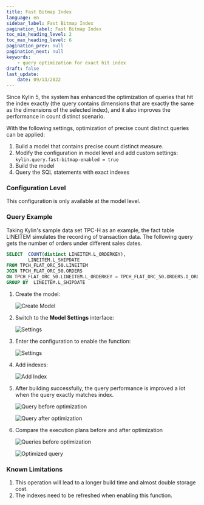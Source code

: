 ```yaml
---
title: Fast Bitmap Index
language: en
sidebar_label: Fast Bitmap Index
pagination_label: Fast Bitmap Index
toc_min_heading_level: 2
toc_max_heading_level: 6
pagination_prev: null
pagination_next: null
keywords:
    - query optimization for exact hit index
draft: false
last_update:
    date: 09/13/2022
---
```


Since Kylin 5, the system has enhanced the optimization of queries that hit the index exactly (the query contains dimensions that are exactly the same as the dimensions of the selected index), and it also improves the performance in count distinct scenario.

With the following settings, optimization of precise count distinct queries can be applied:

1. Build a model that contains precise count distinct measure.
2. Modify the configuration in model level and add custom settings:
   `kylin.query.fast-bitmap-enabled = true`
3. Build the model
4. Query the SQL statements with exact indexes

### Configuration Level

This configuration is only available at the model level.

### Query Example

Taking Kylin's sample data set TPC-H as an example, the fact table LINEITEM simulates the recording of transaction data. The following query gets the number of orders under different sales dates.

```sql
SELECT  COUNT(distinct LINEITEM.L_ORDERKEY),
        LINEITEM.L_SHIPDATE
FROM TPCH_FLAT_ORC_50.LINEITEM
JOIN TPCH_FLAT_ORC_50.ORDERS
ON TPCH_FLAT_ORC_50.LINEITEM.L_ORDERKEY = TPCH_FLAT_ORC_50.ORDERS.O_ORDERKEY
GROUP BY  LINEITEM.L_SHIPDATE
```


1. Create the model:

    ![Create Model](images/fast_bitmap/model.png)

2. Switch to the **Model Settings** interface:

    ![Settings](images/fast_bitmap/model_config_1.png)

3. Enter the configuration to enable the function:

    ![Settings](images/fast_bitmap/model_config_2.png)

4. Add  indexes:

    ![Add Index](images/fast_bitmap/add_index.png)

5. After building successfully, the query performance is improved a lot when the query exactly matches index.

    ![Query before optimization](images/fast_bitmap/query_old.png)

    ![Query after optimization](images/fast_bitmap/query_new.png)

6. Compare the execution plans before and after optimization
   
    ![Queries before optimization](images/fast_bitmap/spark_plan_old.png)

    ![Optimized query](images/fast_bitmap/spark_plan_new.png)


### Known Limitations

1. This operation will lead to a longer build time and almost double storage cost.
2. The indexes need to be refreshed when enabling this function.
